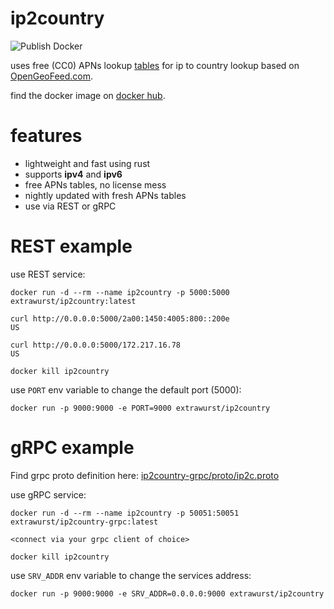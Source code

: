 # ip2country

![Publish Docker](https://github.com/extrawurst/ip2country/workflows/Publish%20Docker/badge.svg)

uses free (CC0) APNs lookup [tables](https://github.com/sapics/ip-location-db) for ip to country lookup based on [OpenGeoFeed.com](https://opengeofeed.org).

find the docker image on [docker hub](https://hub.docker.com/repository/docker/extrawurst/ip2country).

# features

* lightweight and fast using rust
* supports **ipv4** and **ipv6**
* free APNs tables, no license mess
* nightly updated with fresh APNs tables
* use via REST or gRPC

# REST example

use REST service:
```
docker run -d --rm --name ip2country -p 5000:5000 extrawurst/ip2country:latest

curl http://0.0.0.0:5000/2a00:1450:4005:800::200e
US

curl http://0.0.0.0:5000/172.217.16.78
US

docker kill ip2country
```

use `PORT` env variable to change the default port (5000):
```
docker run -p 9000:9000 -e PORT=9000 extrawurst/ip2country
```

# gRPC example

Find grpc proto definition here: 
[ip2country-grpc/proto/ip2c.proto](./ip2country-grpc/proto/ip2c.proto)

use gRPC service:
```
docker run -d --rm --name ip2country -p 50051:50051 extrawurst/ip2country-grpc:latest

<connect via your grpc client of choice>

docker kill ip2country
```

use `SRV_ADDR` env variable to change the services address:
```
docker run -p 9000:9000 -e SRV_ADDR=0.0.0.0:9000 extrawurst/ip2country
```
